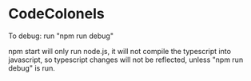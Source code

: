 # CodeColonels

To debug: run 
"npm run debug"

npm start will only run node.js, it will not compile the typescript into javascript, so typescript changes will not be reflected, unless "npm run debug" is run.

